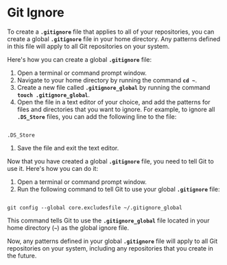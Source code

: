 # Git Ignore

To create a **`.gitignore`** file that applies to all of your repositories, you can create a global **`.gitignore`** file in your home directory. Any patterns defined in this file will apply to all Git repositories on your system.

Here's how you can create a global **`.gitignore`** file:

1. Open a terminal or command prompt window.
2. Navigate to your home directory by running the command **`cd ~`**.
3. Create a new file called **`.gitignore_global`** by running the command **`touch .gitignore_global`**.
4. Open the file in a text editor of your choice, and add the patterns for files and directories that you want to ignore. For example, to ignore all **`.DS_Store`** files, you can add the following line to the file:

```

.DS_Store
```

1. Save the file and exit the text editor.

Now that you have created a global **`.gitignore`** file, you need to tell Git to use it. Here's how you can do it:

1. Open a terminal or command prompt window.
2. Run the following command to tell Git to use your global **`.gitignore`** file:

```

git config --global core.excludesfile ~/.gitignore_global
```

This command tells Git to use the **`.gitignore_global`** file located in your home directory (**`~`**) as the global ignore file.

Now, any patterns defined in your global **`.gitignore`** file will apply to all Git repositories on your system, including any repositories that you create in the future.
